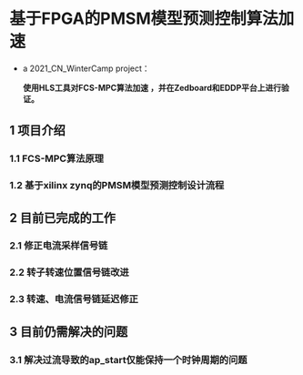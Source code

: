 # 基于FPGA的PMSM模型预测控制算法加速

- a 2021_CN_WinterCamp project：

  **使用HLS工具对FCS-MPC算法加速 ，并在Zedboard和EDDP平台上进行验证。**
  

## 1 项目介绍

### 1.1 FCS-MPC算法原理

### 1.2 基于xilinx zynq的PMSM模型预测控制设计流程

## 2 目前已完成的工作

### 2.1 修正电流采样信号链

### 2.2 转子转速位置信号链改进

### 2.3 转速、电流信号链延迟修正



## 3 目前仍需解决的问题

### 3.1 解决过流导致的ap_start仅能保持一个时钟周期的问题